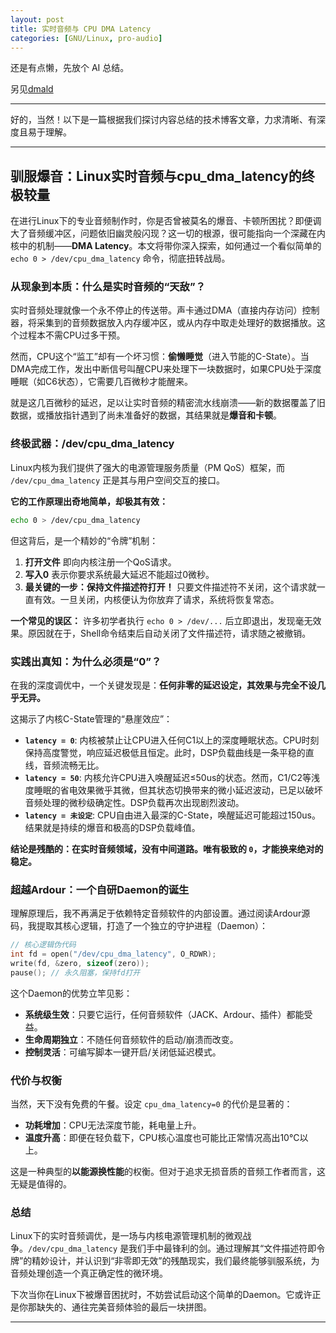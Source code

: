 ```yaml
---
layout: post
title: 实时音频与 CPU DMA Latency
categories: [GNU/Linux, pro-audio]
---
```


还是有点懒，先放个 AI 总结。

另见[dmald](https://github.com/Vescrity/dmald)

---
好的，当然！以下是一篇根据我们探讨内容总结的技术博客文章，力求清晰、有深度且易于理解。

---

## 驯服爆音：Linux实时音频与cpu_dma_latency的终极较量

在进行Linux下的专业音频制作时，你是否曾被莫名的爆音、卡顿所困扰？即便调大了音频缓冲区，问题依旧幽灵般闪现？这一切的根源，很可能指向一个深藏在内核中的机制——**DMA Latency**。本文将带你深入探索，如何通过一个看似简单的 `echo 0 > /dev/cpu_dma_latency` 命令，彻底扭转战局。

### 从现象到本质：什么是实时音频的“天敌”？

实时音频处理就像一个永不停止的传送带。声卡通过DMA（直接内存访问）控制器，将采集到的音频数据放入内存缓冲区，或从内存中取走处理好的数据播放。这个过程本不需CPU过多干预。

然而，CPU这个“监工”却有一个坏习惯：**偷懒睡觉**（进入节能的C-State）。当DMA完成工作，发出中断信号叫醒CPU来处理下一块数据时，如果CPU处于深度睡眠（如C6状态），它需要几百微秒才能醒来。

就是这几百微秒的延迟，足以让实时音频的精密流水线崩溃——新的数据覆盖了旧数据，或播放指针遇到了尚未准备好的数据，其结果就是**爆音和卡顿**。

### 终极武器：/dev/cpu_dma_latency

Linux内核为我们提供了强大的电源管理服务质量（PM QoS）框架，而 `/dev/cpu_dma_latency` 正是其与用户空间交互的接口。

**它的工作原理出奇地简单，却极其有效：**

```bash
echo 0 > /dev/cpu_dma_latency
```

但这背后，是一个精妙的“令牌”机制：

1.  **打开文件** 即向内核注册一个QoS请求。
2.  **写入0** 表示你要求系统最大延迟不能超过0微秒。
3.  **最关键的一步：保持文件描述符打开！** 只要文件描述符不关闭，这个请求就一直有效。一旦关闭，内核便认为你放弃了请求，系统将恢复常态。

**一个常见的误区：** 许多初学者执行 `echo 0 > /dev/...` 后立即退出，发现毫无效果。原因就在于，Shell命令结束后自动关闭了文件描述符，请求随之被撤销。

### 实践出真知：为什么必须是“0”？

在我的深度调优中，一个关键发现是：**任何非零的延迟设定，其效果与完全不设几乎无异。**

这揭示了内核C-State管理的“悬崖效应”：

- **`latency = 0`**: 内核被禁止让CPU进入任何C1以上的深度睡眠状态。CPU时刻保持高度警觉，响应延迟极低且恒定。此时，DSP负载曲线是一条平稳的直线，音频流畅无比。
- **`latency = 50`**: 内核允许CPU进入唤醒延迟≤50us的状态。然而，C1/C2等浅度睡眠的省电效果微乎其微，但其状态切换带来的微小延迟波动，已足以破坏音频处理的微秒级确定性。DSP负载再次出现剧烈波动。
- **`latency = 未设定`**: CPU自由进入最深的C-State，唤醒延迟可能超过150us。结果就是持续的爆音和极高的DSP负载峰值。

**结论是残酷的：在实时音频领域，没有中间道路。唯有极致的 `0`，才能换来绝对的稳定。**

### 超越Ardour：一个自研Daemon的诞生

理解原理后，我不再满足于依赖特定音频软件的内部设置。通过阅读Ardour源码，我提取其核心逻辑，打造了一个独立的守护进程（Daemon）：

```c
// 核心逻辑伪代码
int fd = open("/dev/cpu_dma_latency", O_RDWR);
write(fd, &zero, sizeof(zero));
pause(); // 永久阻塞，保持fd打开
```

这个Daemon的优势立竿见影：
- **系统级生效**：只要它运行，任何音频软件（JACK、Ardour、插件）都能受益。
- **生命周期独立**：不随任何音频软件的启动/崩溃而改变。
- **控制灵活**：可编写脚本一键开启/关闭低延迟模式。

### 代价与权衡

当然，天下没有免费的午餐。设定 `cpu_dma_latency=0` 的代价是显著的：
- **功耗增加**：CPU无法深度节能，耗电量上升。
- **温度升高**：即便在轻负载下，CPU核心温度也可能比正常情况高出10°C以上。

这是一种典型的**以能源换性能**的权衡。但对于追求无损音质的音频工作者而言，这无疑是值得的。

### 总结

Linux下的实时音频调优，是一场与内核电源管理机制的微观战争。`/dev/cpu_dma_latency` 是我们手中最锋利的剑。通过理解其“文件描述符即令牌”的精妙设计，并认识到“非零即无效”的残酷现实，我们最终能够驯服系统，为音频处理创造一个真正确定性的微环境。

下次当你在Linux下被爆音困扰时，不妨尝试启动这个简单的Daemon。它或许正是你那缺失的、通往完美音频体验的最后一块拼图。

---
